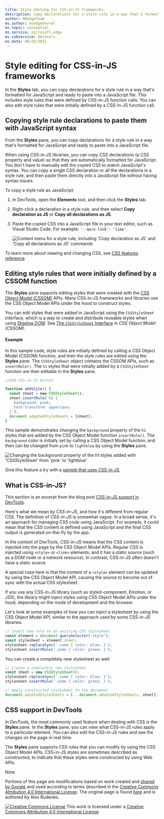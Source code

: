 ```yaml
---
title: Style editing for CSS-in-JS frameworks
description: Copy declarations for a style rule in a way that's formatted for JavaScript and ready to paste into a JavaScript file.  Edit style rules that were initially defined by a CSSOM function.
author: MSEdgeTeam
ms.author: msedgedevrel
ms.topic: conceptual
ms.service: microsoft-edge
ms.subservice: devtools
ms.date: 08/25/2021
---
```

<!-- Copyright Alex Rudenko

   Licensed under the Apache License, Version 2.0 (the "License");
   you may not use this file except in compliance with the License.
   You may obtain a copy of the License at

       https://www.apache.org/licenses/LICENSE-2.0

   Unless required by applicable law or agreed to in writing, software
   distributed under the License is distributed on an "AS IS" BASIS,
   WITHOUT WARRANTIES OR CONDITIONS OF ANY KIND, either express or implied.
   See the License for the specific language governing permissions and
   limitations under the License. -->
# Style editing for CSS-in-JS frameworks

In the **Styles** tab, you can copy declarations for a style rule in a way that's formatted for JavaScript and ready to paste into a JavaScript file.  This includes style rules that were defined by CSS-in-JS function calls.  You can also edit style rules that were initially defined by a CSS-in-JS function call.


<!-- ====================================================================== -->
## Copying style rule declarations to paste them with JavaScript syntax

From the **Styles** pane, you can copy declarations for a style rule in a way that's formatted for JavaScript and ready to paste into a JavaScript file.

When using CSS-in-JS libraries, you can copy CSS declarations (a CSS property and value) so that they are automatically formatted for JavaScript.  You don't have to manually edit the copied CSS to match JavaScript's syntax.  You can copy a single CSS declaration or all the declarations in a style rule, and then paste them directly into a JavaScript file without having syntax issues.

To copy a style rule as JavaScript:

1. In DevTools, open the **Elements** tool, and then click the **Styles** tab.

1. Right-click a declaration in a style rule, and then select **Copy declaration as JS** or **Copy all declarations as JS**.

1. Paste the copied CSS into a JavaScript file in your text editor, such as Visual Studio Code.  For example: `'--more-link': 'lime'`.

   ![Context menu for a style rule, including 'Copy declaration as JS' and 'Copy all declarations as JS' commands](./css-in-js-images/copy-declaration-as-js.png)

To learn more about viewing and changing CSS, see [CSS features reference](reference.md).


<!-- ====================================================================== -->
## Editing style rules that were initially defined by a CSSOM function

<!-- from https://learn.microsoft.com/microsoft-edge/devtools-guide-chromium/whats-new/2020/06/devtools#style-editing-for-css-in-js-frameworks -->

The **Styles** pane supports editing styles that were created with the [CSS Object Model (CSSOM)](https://developer.mozilla.org/docs/Web/API/CSS_Object_Model) APIs.  Many CSS-in-JS frameworks and libraries use the CSS Object Model APIs under the hood to construct styles.

You can edit styles that were added in JavaScript using the `CSSStyleSheet` interface, which is a way to create and distribute reusable styles when using [Shadow DOM](https://developer.mozilla.org/docs/Web/Web_Components/Using_shadow_DOM).  See [The `CSSStyleSheet` Interface](https://www.w3.org/TR/cssom-1/#the-cssstylesheet-interface) in _CSS Object Model (CSSOM)_.


#### Example

In this sample code, style rules are initially defined by calling a CSS Object Model (CSSOM) function, and then the style rules are edited using the **Styles** pane.  The `CSSStyleSheet` object contains the CSSOM APIs, such as `insertRule()`.  The `h1` styles that were initially added by a `CSSStyleSheet` function are then editable in the **Styles** pane.

```javascript
//Add CSS-in-JS button

function addStyle() {
  const sheet = new CSSStyleSheet();
  sheet.insertRule(`h1 {
    background: pink;
    text-transform: uppercase;
  }`);
  document.adoptedStyleSheets = [sheet];
}
```

This sample demonstrates changing the `background` property of the `h1` styles that are added by the CSS Object Model function `insertRule()`.  The `background` color is initially set by calling a CSS Object Model function, and then can be changed from `pink` to `lightblue` by using the **Styles** pane.

![Changing the background property of the h1 styles added with 'CSSStyleSheet' from 'pink' to 'lightblue'](./css-in-js-images/css-in-js.png)

Give this feature a try with a [sample that uses CSS-in-JS](https://codepen.io/zoherghadyali/full/abdGrPZ).


<!-- ====================================================================== -->
## What is CSS-in-JS?

This section is an excerpt from the blog post [CSS-in-JS support in DevTools](https://developer.chrome.com/blog/css-in-js/).

Here's what we mean by _CSS-in-JS_, and how it's different from regular CSS.  The definition of _CSS-in-JS_ is somewhat vague.  In a broad sense, it's an approach for managing CSS code using JavaScript.  For example, it could mean that the CSS content is defined using JavaScript and the final CSS output is generated on-the-fly by the app.

In the context of DevTools, _CSS-in-JS_ means that the CSS content is injected into the page by the CSS Object Model APIs.  Regular CSS is injected using `<style>` or `<link>` elements, and it has a static source (such as a DOM node or a network resource).  In contrast, CSS-in-JS often doesn't have a static source.

A special case here is that the content of a `<style>` element can be updated by using the CSS Object Model API, causing the source to become out of sync with the actual CSS stylesheet.

If you use any CSS-in-JS library (such as styled-component, Emotion, or JSS), the library might inject styles using CSS Object Model APIs under the hood, depending on the mode of development and the browser.

Let's look at some examples of how you can inject a stylesheet by using the CSS Object Model API, similar to the approach used by some CSS-in-JS libraries.

```javascript
// Insert new rule to an existing CSS stylesheet
const element = document.querySelector('style');
const stylesheet = element.sheet;
stylesheet.replaceSync('.some { color: blue; }');
stylesheet.insertRule('.some { color: green; }');
```

You can create a completely new stylesheet as well:

```javascript
// Create a completely new stylesheet
const sheet = new CSSStyleSheet();
stylesheet.replaceSync('.some { color: blue; }');
stylesheet.insertRule('.some { color: green; }');
```

```javascript
// Apply constructed stylesheet to the document
document.adoptedStyleSheets = [...document.adoptedStyleSheets, sheet];
```


<!-- ====================================================================== -->
## CSS support in DevTools

In DevTools, the most commonly used feature when dealing with CSS is the **Styles** pane.  In the **Styles** pane, you can view what CSS-in-JS rules apply to a particular element.  You can also edit the CSS-in-JS rules and see the changes on the page in real time.

The **Styles** pane supports CSS rules that you can modify by using the CSS Object Model APIs.  CSS-in-JS styles are sometimes described as _constructed_, to indicate that these styles were constructed by using Web APIs.

<!-- video https://storage.googleapis.com/chrome-gcs-uploader.appspot.com/video/dPDCek3EhZgLQPGtEG3y0fTn4v82/Jy8q9gPbQknRturLyCsq.mp4 -->


<!-- ====================================================================== -->
> [!NOTE]
> Portions of this page are modifications based on work created and [shared by Google](https://developers.google.com/terms/site-policies) and used according to terms described in the [Creative Commons Attribution 4.0 International License](https://creativecommons.org/licenses/by/4.0).
> The original page is found [here](https://developer.chrome.com/blog/css-in-js/) and is authored by Alex Rudenko.

[![Creative Commons License](../../media/cc-logo/88x31.png)](https://creativecommons.org/licenses/by/4.0)
This work is licensed under a [Creative Commons Attribution 4.0 International License](https://creativecommons.org/licenses/by/4.0).
